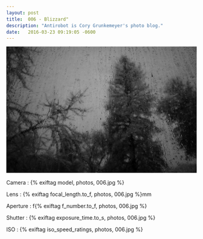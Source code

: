 ```yaml
---
layout: post
title:  006 - Blizzard"
description: "Antirobot is Cory Grunkemeyer's photo blog."
date:   2016-03-23 09:19:05 -0600
---
```


![006 - Blizzard](/photos/006.jpg)

Camera
: {% exiftag model, photos, 006.jpg %}

Lens
: {% exiftag focal_length.to_f, photos, 006.jpg %}mm

Aperture
: f{% exiftag f_number.to_f, photos, 006.jpg %}

Shutter
: {% exiftag exposure_time.to_s, photos, 006.jpg %}

ISO
: {% exiftag iso_speed_ratings, photos, 006.jpg %}
